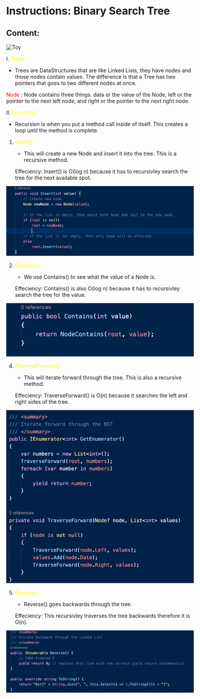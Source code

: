 # Instructions: Binary Search Tree #

## **Content**:

![Toy](../assets/BSTSearch.png "Toy")

I. <span style = "color:yellow"> Trees </span>
   * Trees are DataStructures that are like Linked Lists, they have nodes and those nodes contain values. The difference is that a Tree has two pointers that goes to two different nodes at once.

   <span style = "color:red"> Node </span>: Node contains three things. data or the value of the Node, left or the pointer to the next left node, and right or the pointer to the next right node.

II. <span style = "color:yellow"> Recursion </span>
   * Recursion is when you put a method call inside of itself. This creates a loop until the method is complete.

   1. <span style = "color:yellow"> Insert() </span>
        * This will create a new Node and insert it into the tree. This is a recursive method.

        Effeciency: Insert() is O(log n) because it has to recursivley search the tree for the next available spot.
        
![Code](../assets/BSTinsert.png "Code")

   2. <span style = "color:yellow"> Contains() </span>
        * We use Contains() to see what the value of a Node is.

        Effeciency: Contains() is also O(log n) because it has to recursivley search the tree for the value.

![Code](../assets/Contains.png "Code")

   4. <span style = "color:yellow"> TraverseForward() </span>
        * This will iterate forward through the tree. This is also a recursive method.

        Effeciency: TraverseForward() is O(n) because it searches the left and right sides of the tree.

![Code](../assets/TraverseForward.png "Code")

   5. <span style = "color:yellow"> Reverse() </span>
        * Reverse() goes backwards through the tree.

        Effeciency: This recursivley traverses the tree backwards therefore it is O(n).

![Code](../assets/Reverse.png "Code")
